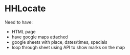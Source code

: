 # HHLocate

Need to have:

- HTML page
- have google maps attached
- google sheets with place, dates/times, specials
- loop through sheet using API to show marks on the map

